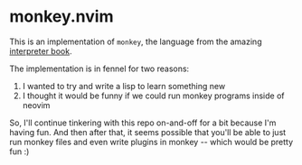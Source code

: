 # monkey.nvim

This is an implementation of `monkey`, the language from the amazing
[interpreter book](https://interpreterbook.com).

The implementation is in fennel for two reasons:
1. I wanted to try and write a lisp to learn something new
2. I thought it would be funny if we could run monkey programs inside of neovim

So, I'll continue tinkering with this repo on-and-off for a bit because I'm having fun.
And then after that, it seems possible that you'll be able to just run monkey files
and even write plugins in monkey -- which would be pretty fun :)
